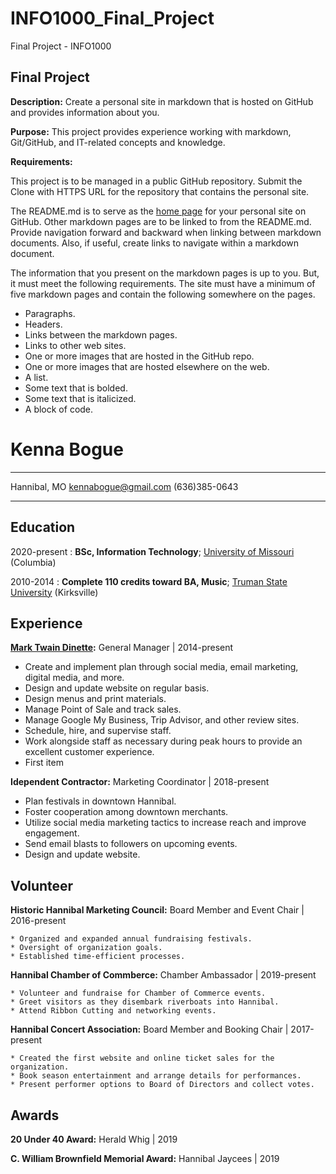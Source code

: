 # INFO1000_Final_Project
Final Project - INFO1000

## Final Project

**Description:** Create a personal site in markdown that is hosted on GitHub and provides information about you.

**Purpose:** This project provides experience working with markdown, Git/GitHub, and IT-related concepts and knowledge.

**Requirements:**

This project is to be managed in a public GitHub repository. Submit the Clone with HTTPS URL for the repository that contains the personal site.

The README.md is to serve as the [home page](https://en.wikipedia.org/wiki/Home_page) for your personal site on GitHub. Other markdown pages are to be linked to from the README.md. Provide navigation forward and backward when linking between markdown documents. Also, if useful, create links to navigate within a markdown document.

The information that you present on the markdown pages is up to you. But, it must meet the following requirements. The site must have a minimum of five markdown pages and contain the following somewhere on the pages.

* Paragraphs.
* Headers.
* Links between the markdown pages.
* Links to other web sites.
* One or more images that are hosted in the GitHub repo.
* One or more images that are hosted elsewhere on the web.
* A list.
* Some text that is bolded.
* Some text that is italicized.
* A block of code.


Kenna Bogue
============

-------------------     ----------------------------
Hannibal, MO         kennabogue@gmail.com         (636)385-0643
-------------------     ----------------------------

Education
---------

2020-present
:   **BSc, Information Technology**; [University of Missouri](https://missouri.edu/) (Columbia)

2010-2014
:   **Complete 110 credits toward BA, Music**; [Truman State University](https://www.truman.edu/) (Kirksville)


Experience
----------

**[Mark Twain Dinette](https://marktwaindinette.com/):** General Manager | 2014-present

* Create and implement plan through social media, email marketing, digital media, and more.
* Design and update website on regular basis.
* Design menus and print materials.
* Manage Point of Sale and track sales.
* Manage Google My Business, Trip Advisor, and other review sites.
* Schedule, hire, and supervise staff.
* Work alongside staff as necessary during peak hours to provide an excellent customer experience.
* First item

**Idependent Contractor:** Marketing Coordinator | 2018-present

* Plan festivals in downtown Hannibal.
* Foster cooperation among downtown merchants.
* Utilize social media marketing tactics to increase reach and improve engagement.
* Send email blasts to followers on upcoming events.
* Design and update website.


Volunteer
--------------------

**Historic Hannibal Marketing Council:** Board Member and Event Chair | 2016-present   

    * Organized and expanded annual fundraising festivals.
    * Oversight of organization goals.
    * Established time-efficient processes.

**Hannibal Chamber of Commberce:** Chamber Ambassador | 2019-present

    * Volunteer and fundraise for Chamber of Commerce events.
    * Greet visitors as they disembark riverboats into Hannibal.
    * Attend Ribbon Cutting and networking events.

**Hannibal Concert Association:** Board Member and Booking Chair | 2017-present

    * Created the first website and online ticket sales for the organization.
    * Book season entertainment and arrange details for performances.
    * Present performer options to Board of Directors and collect votes.


Awards
----------------------------------------

**20 Under 40 Award:** Herald Whig | 2019

**C. William Brownfield Memorial Award:** Hannibal Jaycees | 2019


